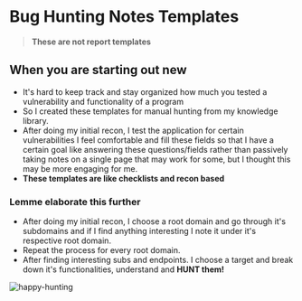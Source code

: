 # Bug Hunting Notes Templates

> __These are not report templates__

## When you are starting out new
- It's hard to keep track and stay organized how much you tested a vulnerability and functionality of a program
- So I created these templates for manual hunting from my knowledge library.
- After doing my initial recon, I test the application for certain vulnerabilities I feel comfortable and fill these fields so that I have a certain goal like answering these questions/fields rather than passively  taking  notes on a single page that may work for some, but I thought this may be more engaging for me.
- __These templates are like checklists and recon based__

### Lemme elaborate this further
- After doing my initial recon, I choose a root domain and go through it's subdomains and if I find anything interesting I note it under it's respective root domain.
- Repeat the process for every root domain.
- After finding interesting subs and endpoints. I choose a target and break down it's functionalities, understand and __HUNT them!__

![happy-hunting](https://user-images.githubusercontent.com/46389158/179344571-6e96f96f-c354-4397-b3c1-fe0cd26a4075.png)
